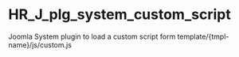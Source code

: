 # HR_J_plg_system_custom_script
Joomla System plugin to load a custom script form template/{tmpl-name}/js/custom.js

